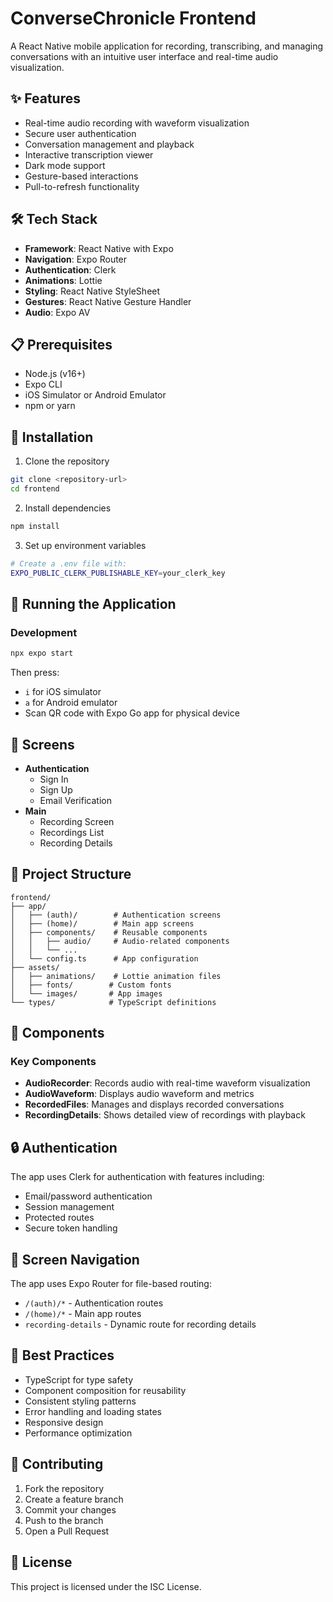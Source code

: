 # ConverseChronicle Frontend

A React Native mobile application for recording, transcribing, and managing conversations with an intuitive user interface and real-time audio visualization.

## ✨ Features

- Real-time audio recording with waveform visualization
- Secure user authentication
- Conversation management and playback
- Interactive transcription viewer
- Dark mode support
- Gesture-based interactions
- Pull-to-refresh functionality

## 🛠️ Tech Stack

- **Framework**: React Native with Expo
- **Navigation**: Expo Router
- **Authentication**: Clerk
- **Animations**: Lottie
- **Styling**: React Native StyleSheet
- **Gestures**: React Native Gesture Handler
- **Audio**: Expo AV

## 📋 Prerequisites

- Node.js (v16+)
- Expo CLI
- iOS Simulator or Android Emulator
- npm or yarn

## 🔧 Installation

1. Clone the repository

```bash
git clone <repository-url>
cd frontend
```

2. Install dependencies

```bash
npm install
```

3. Set up environment variables

```bash
# Create a .env file with:
EXPO_PUBLIC_CLERK_PUBLISHABLE_KEY=your_clerk_key
```

## 🚀 Running the Application

### Development

```bash
npx expo start
```

Then press:

- `i` for iOS simulator
- `a` for Android emulator
- Scan QR code with Expo Go app for physical device

## 📱 Screens

- **Authentication**
  - Sign In
  - Sign Up
  - Email Verification
- **Main**
  - Recording Screen
  - Recordings List
  - Recording Details

## 📁 Project Structure

```
frontend/
├── app/
│   ├── (auth)/        # Authentication screens
│   ├── (home)/        # Main app screens
│   ├── components/    # Reusable components
│   │   ├── audio/     # Audio-related components
│   │   └── ...
│   └── config.ts      # App configuration
├── assets/
│   ├── animations/    # Lottie animation files
│   ├── fonts/        # Custom fonts
│   └── images/       # App images
└── types/            # TypeScript definitions
```

## 🎨 Components

### Key Components

- **AudioRecorder**: Records audio with real-time waveform visualization
- **AudioWaveform**: Displays audio waveform and metrics
- **RecordedFiles**: Manages and displays recorded conversations
- **RecordingDetails**: Shows detailed view of recordings with playback

## 🔒 Authentication

The app uses Clerk for authentication with features including:

- Email/password authentication
- Session management
- Protected routes
- Secure token handling

## 📱 Screen Navigation

The app uses Expo Router for file-based routing:

- `/(auth)/*` - Authentication routes
- `/(home)/*` - Main app routes
- `recording-details` - Dynamic route for recording details

## 🎯 Best Practices

- TypeScript for type safety
- Component composition for reusability
- Consistent styling patterns
- Error handling and loading states
- Responsive design
- Performance optimization

## 🤝 Contributing

1. Fork the repository
2. Create a feature branch
3. Commit your changes
4. Push to the branch
5. Open a Pull Request

## 📄 License

This project is licensed under the ISC License.
